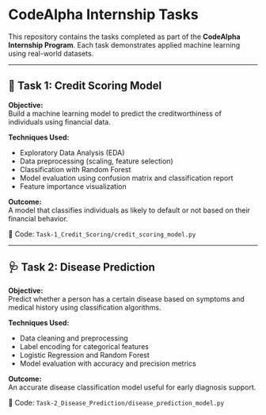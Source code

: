 # CodeAlpha Internship Tasks

This repository contains the tasks completed as part of the **CodeAlpha Internship Program**. Each task demonstrates applied machine learning using real-world datasets.

---

## 🧠 Task 1: Credit Scoring Model

**Objective:**  
Build a machine learning model to predict the creditworthiness of individuals using financial data.

**Techniques Used:**
- Exploratory Data Analysis (EDA)
- Data preprocessing (scaling, feature selection)
- Classification with Random Forest
- Model evaluation using confusion matrix and classification report
- Feature importance visualization

**Outcome:**  
A model that classifies individuals as likely to default or not based on their financial behavior.

📁 Code: `Task-1_Credit_Scoring/credit_scoring_model.py`

---

## 🩺 Task 2: Disease Prediction

**Objective:**  
Predict whether a person has a certain disease based on symptoms and medical history using classification algorithms.

**Techniques Used:**
- Data cleaning and preprocessing
- Label encoding for categorical features
- Logistic Regression and Random Forest
- Model evaluation with accuracy and precision metrics

**Outcome:**  
An accurate disease classification model useful for early diagnosis support.

📁 Code: `Task-2_Disease_Prediction/disease_prediction_model.py`
